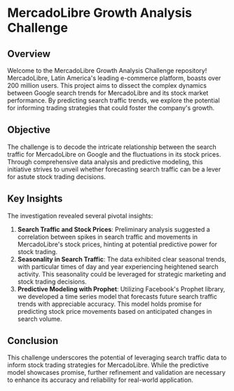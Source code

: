 # MercadoLibre Growth Analysis Challenge

## Overview

Welcome to the MercadoLibre Growth Analysis Challenge repository! MercadoLibre, Latin America's leading e-commerce platform, boasts over 200 million users. This project aims to dissect the complex dynamics between Google search trends for MercadoLibre and its stock market performance. By predicting search traffic trends, we explore the potential for informing trading strategies that could foster the company's growth.

## Objective

The challenge is to decode the intricate relationship between the search traffic for MercadoLibre on Google and the fluctuations in its stock prices. Through comprehensive data analysis and predictive modeling, this initiative strives to unveil whether forecasting search traffic can be a lever for astute stock trading decisions.

## Key Insights

The investigation revealed several pivotal insights:

1. **Search Traffic and Stock Prices**: Preliminary analysis suggested a correlation between spikes in search traffic and movements in MercadoLibre's stock prices, hinting at potential predictive power for stock trading.
2. **Seasonality in Search Traffic**: The data exhibited clear seasonal trends, with particular times of day and year experiencing heightened search activity. This seasonality could be leveraged for strategic marketing and stock trading decisions.
3. **Predictive Modeling with Prophet**: Utilizing Facebook's Prophet library, we developed a time series model that forecasts future search traffic trends with appreciable accuracy. This model holds promise for predicting stock price movements based on anticipated changes in search volume.

## Conclusion

This challenge underscores the potential of leveraging search traffic data to inform stock trading strategies for MercadoLibre. While the predictive model showcases promise, further refinement and validation are necessary to enhance its accuracy and reliability for real-world application.

